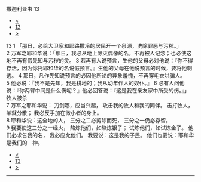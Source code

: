 ﻿





 撒迦利亚书 13




* [<](bible/ZEC12.md)
* [13](bible/ZEC.md)
* [>](bible/ZEC14.md)



 
13 
1 「那日，必给大卫家和耶路撒冷的居民开一个泉源，洗除罪恶与污秽。」  
2 万军之耶和华说：「那日，我必从地上除灭偶像的名，不再被人记念；也必使这地不再有假先知与污秽的灵。 
3 若再有人说预言，生他的父母必对他说：『你不得存活，因为你托耶和华的名说假预言。』生他的父母在他说预言的时候，要将他刺透。 
4 那日，凡作先知说预言的必因他所论的异象羞愧，不再穿毛衣哄骗人。 
5 他必说：『我不是先知，我是耕地的；我从幼年作人的奴仆。』 
6 必有人问他说：『你两臂中间是什么伤呢？』他必回答说：『这是我在亲友家中所受的伤。』」 牧人被杀  
7 万军之耶和华说： 刀剑哪，应当兴起， 攻击我的牧人和我的同伴。 击打牧人，羊就分散； 我必反手加在微小者的身上。  
8 耶和华说：这全地的人， 三分之二必剪除而死， 三分之一仍必存留。  
9 我要使这三分之一经火， 熬炼他们，如熬炼银子； 试炼他们，如试炼金子。 他们必求告我的名， 我必应允他们。 我要说：这是我的子民。 他们也要说：耶和华是我们的　神。 
* [<](bible/ZEC12.md)
* [13](bible/ZEC.md)
* [>](bible/ZEC14.md)





---









